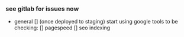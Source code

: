 ### **see gitlab for issues now**
- general
  [] (once deployed to staging) start using google tools to be checking:
    [] pagespeed
    [] seo indexing
